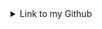 <details>
  <summary>Link to my Github</summary>
 [github.com/nkempel](http://github.com/nkempel)
</details>
